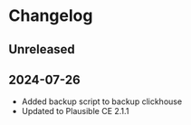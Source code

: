 # Changelog

## Unreleased

## 2024-07-26

- Added backup script to backup clickhouse
- Updated to Plausible CE 2.1.1
